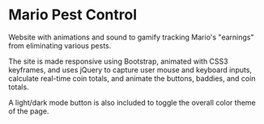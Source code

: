 # Mario Pest Control

Website with animations and sound to gamify tracking Mario's
"earnings" from eliminating various pests.

The site is made responsive using Bootstrap, animated with CSS3 
keyframes, and uses jQuery to capture user mouse and keyboard inputs, calculate real-time coin totals, and animate the buttons, baddies, and coin totals. 

A light/dark mode button is also included to toggle the overall
color theme of the page. 
